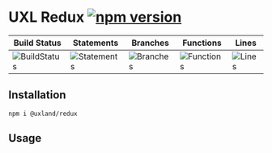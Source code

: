 # UXL Redux [![npm version](https://badge.fury.io/js/%40uxland%2Fredux.svg)](https://badge.fury.io/js/%40uxland%2Fredux)

| Build Status                                    | Statements                                    | Branches                                  | Functions                                   | Lines                               |
| ----------------------------------------------- | --------------------------------------------- | ----------------------------------------- | ------------------------------------------- | ----------------------------------- |
| ![BuildStatus](https://img.shields.io/badge/Build-Passing-brightgreen.svg "Building Status") | ![Statements](https://img.shields.io/badge/Coverage-92.66%25-brightgreen.svg "Make me better!") | ![Branches](https://img.shields.io/badge/Coverage-81.33%25-yellow.svg "Make me better!") | ![Functions](https://img.shields.io/badge/Coverage-87.27%25-yellow.svg "Make me better!") | ![Lines](https://img.shields.io/badge/Coverage-93.33%25-brightgreen.svg "Make me better!") |

## Installation

`npm i @uxland/redux`

## Usage
